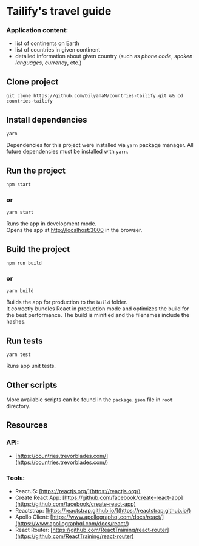 # Tailify's travel guide

### Application content:
- list of continents on Earth
- list of countries in given continent
- detailed information about given country (such as *phone code*, *spoken languages*, *currency*, etc.)

## Clone project

```
git clone https://github.com/DilyanaM/countries-tailify.git && cd countries-tailify
```

## Install dependencies

```
yarn
```

Dependencies for this project were installed via `yarn` package manager. All future dependencies must be installed with `yarn`.

## Run the project

```
npm start
```
### or
```
yarn start
```

Runs the app in development mode.<br>
Opens the app at [http://localhost:3000](http://localhost:3000) in the browser.

## Build the project

```
npm run build
```
### or
```
yarn build
```

Builds the app for production to the `build` folder.<br>
It correctly bundles React in production mode and optimizes the build for the best performance.
The build is minified and the filenames include the hashes.

## Run tests

```
yarn test
```

Runs app unit tests.

## Other scripts

More available scripts can be found in the `package.json` file in `root` directory.

## Resources

### API:
- [https://countries.trevorblades.com/](https://countries.trevorblades.com/)

### Tools:
- ReactJS: [https://reactjs.org/](https://reactjs.org/)
- Create React App: [https://github.com/facebook/create-react-app](https://github.com/facebook/create-react-app)
- Reactstrap: [https://reactstrap.github.io/](https://reactstrap.github.io/)
- Apollo Client: [https://www.apollographql.com/docs/react/](https://www.apollographql.com/docs/react/)
- React Router: [https://github.com/ReactTraining/react-router](https://github.com/ReactTraining/react-router)
